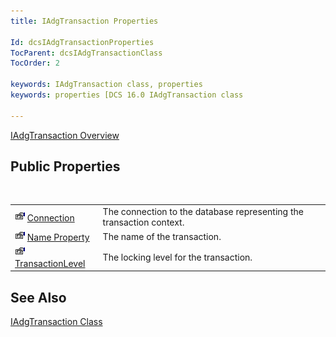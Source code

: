 ```yaml
---
title: IAdgTransaction Properties

Id: dcsIAdgTransactionProperties
TocParent: dcsIAdgTransactionClass
TocOrder: 2

keywords: IAdgTransaction class, properties
keywords: properties [DCS 16.0 IAdgTransaction class

---
```


[IAdgTransaction Overview](iadg-transaction-class.html) 
## Public Properties

<br />


|      |      |
| ---- | ---- |
| <img alt="public property" src="images/property.bmp" style="WIDTH:16px; HEIGHT:16px" width="16" height="16" border="0" /> [ Connection](iadg-transaction-class-connection-property.html) | The connection to the database representing the transaction context. |
| <img alt="public property" src="images/property.bmp" style="WIDTH:16px; HEIGHT:16px" width="16" height="16" border="0" /> [ Name Property](iadg-transaction-class-name-property.html) | The name of the transaction. |
| <img alt="public property" src="images/property.bmp" style="WIDTH:16px; HEIGHT:16px" width="16" height="16" border="0" /> [ TransactionLevel](iadg-transaction-class-transaction-level-property.html) | The locking level for the transaction. |



## See Also


[IAdgTransaction Class](iadg-transaction-class.html)

